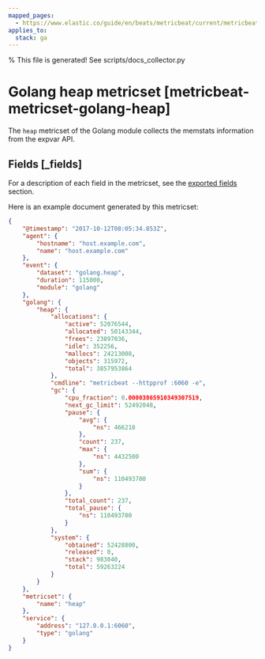 ```yaml
---
mapped_pages:
  - https://www.elastic.co/guide/en/beats/metricbeat/current/metricbeat-metricset-golang-heap.html
applies_to:
  stack: ga
---
```


% This file is generated! See scripts/docs_collector.py

# Golang heap metricset [metricbeat-metricset-golang-heap]

The `heap` metricset of the Golang module collects the memstats information from the expvar API.

## Fields [_fields]

For a description of each field in the metricset, see the [exported fields](/reference/metricbeat/exported-fields-golang.md) section.

Here is an example document generated by this metricset:

```json
{
    "@timestamp": "2017-10-12T08:05:34.853Z",
    "agent": {
        "hostname": "host.example.com",
        "name": "host.example.com"
    },
    "event": {
        "dataset": "golang.heap",
        "duration": 115000,
        "module": "golang"
    },
    "golang": {
        "heap": {
            "allocations": {
                "active": 52076544,
                "allocated": 50143344,
                "frees": 23897036,
                "idle": 352256,
                "mallocs": 24213008,
                "objects": 315972,
                "total": 3857953864
            },
            "cmdline": "metricbeat --httpprof :6060 -e",
            "gc": {
                "cpu_fraction": 0.00003865910349307519,
                "next_gc_limit": 52492048,
                "pause": {
                    "avg": {
                        "ns": 466218
                    },
                    "count": 237,
                    "max": {
                        "ns": 4432500
                    },
                    "sum": {
                        "ns": 110493700
                    }
                },
                "total_count": 237,
                "total_pause": {
                    "ns": 110493700
                }
            },
            "system": {
                "obtained": 52428800,
                "released": 0,
                "stack": 983040,
                "total": 59263224
            }
        }
    },
    "metricset": {
        "name": "heap"
    },
    "service": {
        "address": "127.0.0.1:6060",
        "type": "golang"
    }
}
```
